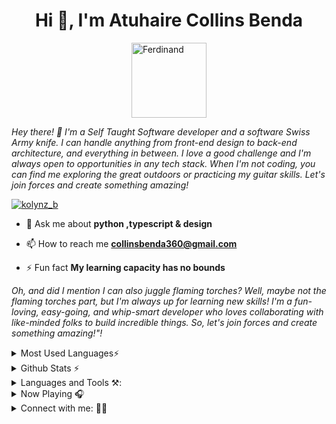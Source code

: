 <h1 align="center">Hi 👋, I'm Atuhaire Collins Benda</h1>

<figure style="display: flex; align-items:center; justify-content:center; width:100%; margin: 0 auto;" >
<img src="https://user-images.githubusercontent.com/45392987/219710714-ae326402-abb6-49b5-9db0-09a1f4c521a5.gif" alt="Ferdinand" width="120"  />
</figure>

<p align="left"><i>Hey there! 👋 I'm a Self Taught Software developer and a software Swiss Army knife. I can handle anything from front-end design to back-end architecture, and everything in between. I love a good challenge and I'm always open to opportunities in any tech stack. When I'm not coding, you can find me exploring the great outdoors or practicing my guitar skills. Let's join forces and create something amazing!</i></p>

<p align="left"> <a href="https://twitter.com/kolynz_b" target="blank"><img src="https://img.shields.io/twitter/follow/kolynz_b?logo=twitter&style=for-the-badge" alt="kolynz_b" /></a> </p>

- 💬 Ask me about **python ,typescript & design**

- 📫 How to reach me **collinsbenda360@gmail.com**

- ⚡ Fun fact **My learning capacity has no bounds**

<p align="left"><i>
Oh, and did I mention I can also juggle flaming torches? Well, maybe not the flaming torches part, but I'm always up for learning new skills!
I'm a fun-loving, easy-going, and whip-smart developer who loves collaborating with like-minded folks to build incredible things. So, let's join forces and create something amazing!"!
</i>
</p>

<details>
  <summary>Most Used Languages⚡</summary>
  
<img src="https://github-readme-stats.vercel.app/api/top-langs/?username=kolynzb&layout=compact&theme=gotham&hide=jupyter%20notebook,c,scss&langs_count=10%22%20width=%22250%22%20alt=%22Python%22%20style=%22vertical-align:top;%20margin:4px;%20width:100%%22">
</details>

<details>
  <summary>Github Stats ⚡</summary>
  
<p>&nbsp;<img align="center" src="https://github-readme-stats.vercel.app/api?username=kolynzb&show_icons=true&locale=en" alt="kolynzb" /></p>
</details>

<details>
  <summary>Languages and Tools ⚒️:</summary>
  
[![My Skills](https://skillicons.dev/icons?i=git,html,css,sass,tailwind,java,ts,nodejs,django,aws,azure,nextjs,pug,react,vue,flutter,ableton,bash,firebase,ai,py,ps,md,jest,mongodb,postgres,redis,rust,threejs,postman,figma&perline=12)](https://skillicons.dev)
  
</details>

<details>
  <summary>Now Playing 🎧</summary>
  
[![spotify-github-profile](https://spotify-github-profile.vercel.app/api/view?uid=31z332qz23yt5ma5twvztrjvztgu&cover_image=true&theme=novatorem&show_offline=false&background_color=121212&interchange=false&bar_color=53b14f&bar_color_cover=false)]()
  
</details>

<details>
  <summary>Connect with me: ✌🏿</summary>
  
<p align="left">
<a href="https://dev.to/kolynzb" target="blank"><img align="center" src="https://raw.githubusercontent.com/rahuldkjain/github-profile-readme-generator/master/src/images/icons/Social/devto.svg" alt="kolynzb" height="30" width="40" /></a>
<a href="https://twitter.com/kolynz_b" target="blank"><img align="center" src="https://raw.githubusercontent.com/rahuldkjain/github-profile-readme-generator/master/src/images/icons/Social/twitter.svg" alt="kolynz_b" height="30" width="40" /></a>
<a href="https://www.linkedin.com/in/atuhairecollins/" target="blank"><img align="center" src="https://raw.githubusercontent.com/rahuldkjain/github-profile-readme-generator/master/src/images/icons/Social/linked-in-alt.svg" alt="https://www.linkedin.com/in/atuhaire-collins-71a458218/" height="30" width="40" /></a>
<a href="https://fb.com/a" target="blank"><img align="center" src="https://raw.githubusercontent.com/rahuldkjain/github-profile-readme-generator/master/src/images/icons/Social/facebook.svg" alt="a" height="30" width="40" /></a>
<a href="https://instagram.com/ko.lynz_b" target="blank"><img align="center" src="https://raw.githubusercontent.com/rahuldkjain/github-profile-readme-generator/master/src/images/icons/Social/instagram.svg" alt="ko.lynz_b" height="30" width="40" /></a>
<a href="https://dribbble.com/kolynzb" target="blank"><img align="center" src="https://raw.githubusercontent.com/rahuldkjain/github-profile-readme-generator/master/src/images/icons/Social/dribbble.svg" alt="kolynzb" height="30" width="40" /></a>
<a href="https://www.behance.net/atuhairecollins" target="blank"><img align="center" src="https://raw.githubusercontent.com/rahuldkjain/github-profile-readme-generator/master/src/images/icons/Social/behance.svg" alt="atuhairecollins" height="30" width="40" /></a>
<a href="https://medium.com/@ko.lynzb" target="blank"><img align="center" src="https://raw.githubusercontent.com/rahuldkjain/github-profile-readme-generator/master/src/images/icons/Social/medium.svg" alt="@ko.lynzb" height="30" width="40" /></a>
<a href="https://www.youtube.com/c/atuhaire collins" target="blank"><img align="center" src="https://raw.githubusercontent.com/rahuldkjain/github-profile-readme-generator/master/src/images/icons/Social/youtube.svg" alt="atuhaire collins" height="30" width="40" /></a>
<a href="https://www.hackerrank.com/collinsbenda360" target="blank"><img align="center" src="https://raw.githubusercontent.com/rahuldkjain/github-profile-readme-generator/master/src/images/icons/Social/hackerrank.svg" alt="collinsbenda360" height="30" width="40" /></a>
<a href="https://discord.gg/ko.lynz_b#3910" target="blank"><img align="center" src="https://raw.githubusercontent.com/rahuldkjain/github-profile-readme-generator/master/src/images/icons/Social/discord.svg" alt="ko.lynz_b#3910" height="30" width="40" /></a>
</p>
</details>
